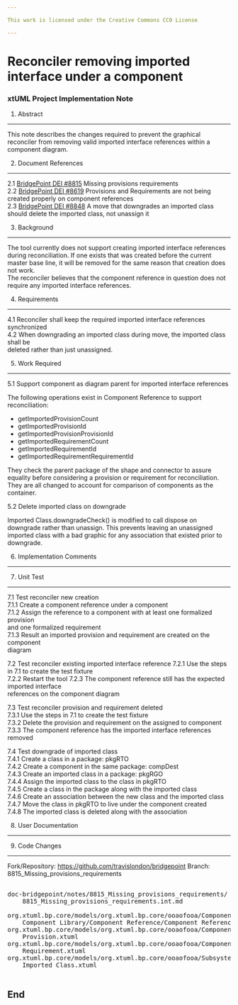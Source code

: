 ```yaml
---

This work is licensed under the Creative Commons CC0 License

---
```


# Reconciler removing imported interface under a component
### xtUML Project Implementation Note

1. Abstract
-----------
This note describes the changes required to prevent the graphical reconciler
from removing valid imported interface references within a component diagram.

2. Document References
----------------------
<a id="2.1"></a>2.1 [BridgePoint DEI #8815](https://support.onefact.net/issues/8151) Missing provisions requirements  
<a id="2.2"></a>2.2 [BridgePoint DEI #8619](https://support.onefact.net/issues/8619) Provisions and Requirements are not being created properly on component references   
<a id="2.3"></a>2.3 [BridgePoint DEI #8848](https://support.onefact.net/issues/8848) A move that downgrades an imported class should delete the imported class, not unassign it  

3. Background
-------------
The tool currently does not support creating imported interface references
during reconciliation.  If one exists that was created before the current master
base line, it will be removed for the same reason that creation does not work.   
The reconciler believes that the component reference in question does not
require any imported interface references.

4. Requirements
---------------
4.1 Reconciler shall keep the required imported interface references synchronized  
4.2 When downgrading an imported class during move, the imported class shall be   
    deleted rather than just unassigned.
    
5. Work Required
----------------
5.1 Support component as diagram parent for imported interface references

The following operations exist in Component Reference to support reconciliation:   

  * getImportedProvisionCount   
  * getImportedProvisionId   
  * getImportedProvisionProvisionId   
  * getImportedRequirementCount     
  * getImportedRequirementId     
  * getImportedRequirementRequirementId
  
They check the parent package of the shape and connector to assure equality
before considering a provision or requirement for reconciliation.  They are all
changed to account for comparison of components as the container.

5.2 Delete imported class on downgrade

Imported Class.downgradeCheck() is modified to call dispose on downgrade rather
than unassign.  This prevents leaving an unassigned imported class with a bad
graphic for any association that existed prior to downgrade.
     
6. Implementation Comments
--------------------------

7. Unit Test
------------
7.1 Test reconciler new creation    
7.1.1 Create a component reference under a component   
7.1.2 Assign the reference to a component with at least one formalized provision   
      and one formalized requirement   
7.1.3 Result an imported provision and requirement are created on the component   
      diagram

7.2 Test reconciler existing imported interface reference
7.2.1 Use the steps in 7.1 to create the test fixture  
7.2.2 Restart the tool
7.2.3 The component reference still has the expected imported interface   
	  references on the component diagram      

7.3 Test reconciler provision and requirement deleted   
7.3.1 Use the steps in 7.1 to create the test fixture   
7.3.2 Delete the provision and requirement on the assigned to component   
7.3.3 The component reference has the imported interface references removed   

7.4 Test downgrade of imported class   
7.4.1 Create a class in a package: pkgRTO   
7.4.2 Create a component in the same package: compDest   
7.4.3 Create an imported class in a package: pkgRGO   
7.4.4 Assign the imported class to the class in pkgRTO   
7.4.5 Create a class in the package along with the imported class   
7.4.6 Create an association between the new class and the imported class   
7.4.7 Move the class in pkgRTO to live under the component created   
7.4.8 The imported class is deleted along with the association   

8. User Documentation
--------------------- 

9. Code Changes
---------------
Fork/Repository: https://github.com/travislondon/bridgepoint
Branch: 8815_Missing_provisions_requirements

<pre>

doc-bridgepoint/notes/8815_Missing_provisions_requirements/
    8815_Missing_provisions_requirements.int.md

org.xtuml.bp.core/models/org.xtuml.bp.core/ooaofooa/Component/
    Component Library/Component Reference/Component Reference.xtuml
org.xtuml.bp.core/models/org.xtuml.bp.core/ooaofooa/Component/Provision/
    Provision.xtuml
org.xtuml.bp.core/models/org.xtuml.bp.core/ooaofooa/Component/Requirement/
    Requirement.xtuml
org.xtuml.bp.core/models/org.xtuml.bp.core/ooaofooa/Subsystem/Imported Class/
    Imported Class.xtuml

</pre>

End
---

